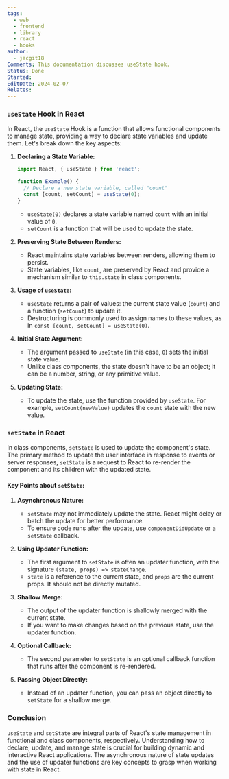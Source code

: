 ```yaml
---
tags:
  - web
  - frontend
  - library
  - react
  - hooks
author:
  - jacgit18
Comments: This documentation discusses useState hook.
Status: Done
Started: 
EditDate: 2024-02-07
Relates:
---
```

### `useState` Hook in React

In React, the `useState` Hook is a function that allows functional components to manage state, providing a way to declare state variables and update them. Let's break down the key aspects:

1. **Declaring a State Variable:**
   ```javascript
   import React, { useState } from 'react';

   function Example() {
     // Declare a new state variable, called "count"
     const [count, setCount] = useState(0);
   }
   ```
   - `useState(0)` declares a state variable named `count` with an initial value of `0`.
   - `setCount` is a function that will be used to update the state.

2. **Preserving State Between Renders:**
   - React maintains state variables between renders, allowing them to persist.
   - State variables, like `count`, are preserved by React and provide a mechanism similar to `this.state` in class components.

3. **Usage of `useState`:**
   - `useState` returns a pair of values: the current state value (`count`) and a function (`setCount`) to update it.
   - Destructuring is commonly used to assign names to these values, as in `const [count, setCount] = useState(0)`.

4. **Initial State Argument:**
   - The argument passed to `useState` (in this case, `0`) sets the initial state value.
   - Unlike class components, the state doesn't have to be an object; it can be a number, string, or any primitive value.

5. **Updating State:**
   - To update the state, use the function provided by `useState`. For example, `setCount(newValue)` updates the `count` state with the new value.

### `setState` in React

In class components, `setState` is used to update the component's state. The primary method to update the user interface in response to events or server responses, `setState` is a request to React to re-render the component and its children with the updated state.

#### Key Points about `setState`:

1. **Asynchronous Nature:**
   - `setState` may not immediately update the state. React might delay or batch the update for better performance.
   - To ensure code runs after the update, use `componentDidUpdate` or a `setState` callback.

2. **Using Updater Function:**
   - The first argument to `setState` is often an updater function, with the signature `(state, props) => stateChange`.
   - `state` is a reference to the current state, and `props` are the current props. It should not be directly mutated.

3. **Shallow Merge:**
   - The output of the updater function is shallowly merged with the current state.
   - If you want to make changes based on the previous state, use the updater function.

4. **Optional Callback:**
   - The second parameter to `setState` is an optional callback function that runs after the component is re-rendered.

5. **Passing Object Directly:**
   - Instead of an updater function, you can pass an object directly to `setState` for a shallow merge.

### Conclusion

`useState` and `setState` are integral parts of React's state management in functional and class components, respectively. Understanding how to declare, update, and manage state is crucial for building dynamic and interactive React applications. The asynchronous nature of state updates and the use of updater functions are key concepts to grasp when working with state in React.